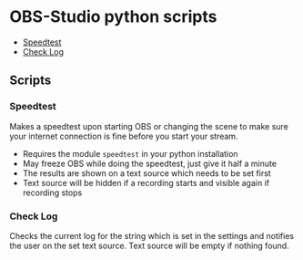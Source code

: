 # OBS-Studio python scripts
* [Speedtest](#speedtest)
* [Check Log](#check-log)

## Scripts
### Speedtest
Makes a speedtest upon starting OBS or changing the scene to make sure your internet connection is fine before you start your stream.

* Requires the module `speedtest` in your python installation
* May freeze OBS while doing the speedtest, just give it half a minute
* The results are shown on a text source which needs to be set first
* Text source will be hidden if a recording starts and visible again if recording stops

### Check Log
Checks the current log for the string which is set in the settings and notifies the user on the set text source.
Text source will be empty if nothing found.
